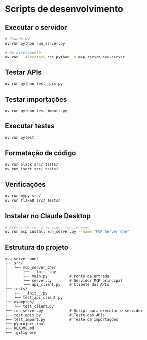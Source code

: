 # Scripts de desenvolvimento

## Executar o servidor

```bash
# Usando UV
uv run python run_server.py

# Ou diretamente
uv run --directory src python -m mcp_server_one.server
```

## Testar APIs

```bash
uv run python test_apis.py
```

## Testar importações

```bash
uv run python test_import.py
```

## Executar testes

```bash
uv run pytest
```

## Formatação de código

```bash
uv run black src/ tests/
uv run isort src/ tests/
```

## Verificações

```bash
uv run mypy src/
uv run flake8 src/ tests/
```

## Instalar no Claude Desktop

```bash
# Depois de ter o servidor funcionando
uv run mcp install run_server.py --name "MCP Server One"
```

## Estrutura do projeto

```
mcp-server-one/
├── src/
│   └── mcp_server_one/
│       ├── __init__.py
│       ├── main.py          # Ponto de entrada
│       ├── server.py        # Servidor MCP principal
│       └── api_client.py    # Cliente das APIs
├── tests/
│   ├── __init__.py
│   └── test_api_client.py
├── examples/
│   └── test_client.py
├── run_server.py            # Script para executar o servidor
├── test_apis.py             # Teste das APIs
├── test_import.py           # Teste de importações
├── pyproject.toml
├── README.md
└── .gitignore
```

